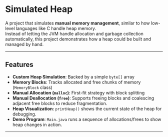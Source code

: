 # Simulated Heap 

A project that simulates **manual memory management**, similar to how low-level languages like C handle heap memory.  
Instead of letting the JVM handle allocation and garbage collection automatically, this project demonstrates how a heap could be built and managed by hand.

---

## Features 

- **Custom Heap Simulation**: Backed by a simple `byte[]` array
- **Memory Blocks**: Tracks allocated and free chunks of memory (`MemoryBlock` class)
- **Manual Allocation (`malloc`)**: First-fit strategy with block splitting
- **Manual Deallocation (`free`)**: Supports freeing blocks and coalescing adjacent free blocks to reduce fragmentation.
- **Heap Visualization**: `printHeap()` shows the current state of the heap for debugging.  
- **Demo Program**: `Main.java` runs a sequence of allocations/frees to show heap changes in action.  

---
